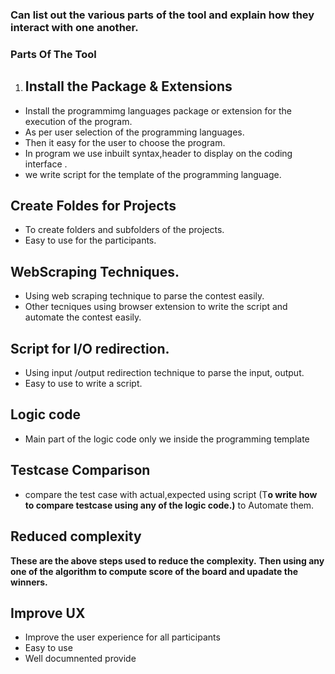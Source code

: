 ### Can list out the various parts of the tool and explain how they interact with one another.
### Parts Of The Tool
1. ## Install the Package & Extensions
  * Install  the programmimg languages package or  extension for the  execution of the program.
  * As per user selection of the programming languages.
  * Then it easy for the user to choose the program.
  * In program we use inbuilt syntax,header to display on the coding interface . 
  * we write script for the template of the programming language.

 ## Create Foldes for Projects
   * To create folders and subfolders of the projects.
   * Easy to use for the participants.
## WebScraping Techniques.
* Using web scraping  technique to parse the contest easily.
* Other tecniques using browser extension to write the script  and automate the contest easily.
## Script for I/O redirection.
* Using input /output redirection technique to parse the input, output.
* Easy to use to write a script.
## Logic code
* Main part of the logic code only we  inside the programming template 
## Testcase Comparison
* compare the test case with actual,expected using script (T**o write how to compare testcase using any of the  logic code.)** to Automate them.
## Reduced complexity
 **These are the above steps used to reduce the  complexity.**
 **Then using any one of the algorithm to compute score of the board and upadate the winners.**
## Improve UX
 * Improve the user experience for all participants
 * Easy to use 
* Well documnented provide 
 
